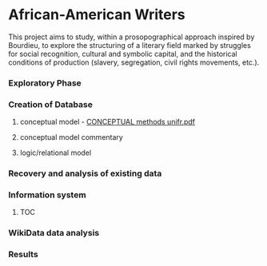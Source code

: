 # African-American Writers


This project aims to study, within a prosopographical approach inspired by Bourdieu, to explore the structuring of a literary field marked by struggles for social recognition, cultural and symbolic capital, and the historical conditions of production (slavery, segregation, civil rights movements, etc.).
    

###  Exploratory Phase



### Creation of Database
1. conceptual model - [CONCEPTUAL methods unifr.pdf](https://github.com/user-attachments/files/22922389/CONCEPTUAL.methods.unifr.pdf)

2. conceptual model commentary 
3. logic/relational model 

### Recovery and analysis of existing data


### Information system

1. TOC


### WikiData data analysis

 

### Results

